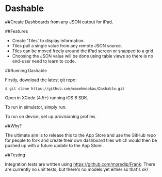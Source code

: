 Dashable
========

##Create Dashboards from any JSON output for iPad.

##Features

* Create 'Tiles' to display information.
* Tiles pull a single value from any remote JSON source.
* Tiles can be moved freely around the iPad screen or snapped to a grid.
* Choosing the JSON value will be done using table views so there is no end-user need to learn to code.

##Running Dashable

Firstly, download the latest git repo:

    $ git clone https://github.com/maxehmookau/Dashable.git

Open in XCode (4.5+) running iOS 6 SDK.

To run in simulator, simply run. 

To run on device, set up provisioning profiles.

##Why?

The ultimate aim is to release this to the App Store and use the GitHub repo for people to fork and create their own dashboard tiles which would then be pushed up with a future update to the App Store.

##Testing

Integration tests are written using https://github.com/moredip/Frank.
There are currently no unit tests, but there's no models yet either so that's ok!